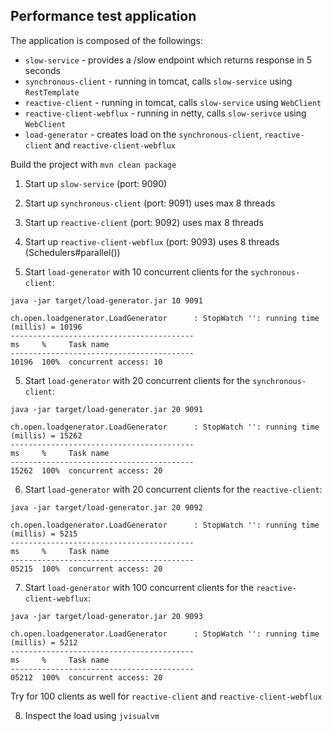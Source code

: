 ## Performance test application

The application is composed of the followings:

- `slow-service` - provides a /slow endpoint which returns response in 5 seconds
- `synchronous-client` - running in tomcat, calls `slow-service` using `RestTemplate`
- `reactive-client` - running in tomcat, calls `slow-service` using `WebClient`
- `reactive-client-webflux` - running in netty, calls `slow-serivce` using `WebClient`
- `load-generator` - creates load on the `synchronous-client`, `reactive-client` and `reactive-client-webflux` 

Build the project with `mvn clean package`

1. Start up `slow-service` (port: 9090)
2. Start up `synchronous-client` (port: 9091) uses max 8 threads
3. Start up `reactive-client` (port: 9092) uses max 8 threads
4. Start up `reactive-client-webflux` (port: 9093) uses 8 threads (Schedulers#parallel())

4. Start `load-generator` with 10 concurrent clients for the `sychronous-client`:

```
java -jar target/load-generator.jar 10 9091

ch.open.loadgenerator.LoadGenerator      : StopWatch '': running time (millis) = 10196
-----------------------------------------
ms     %     Task name
-----------------------------------------
10196  100%  concurrent access: 10
```

5. Start `load-generator` with 20 concurrent clients for the `synchronous-client`:

```
java -jar target/load-generator.jar 20 9091

ch.open.loadgenerator.LoadGenerator      : StopWatch '': running time (millis) = 15262
-----------------------------------------
ms     %     Task name
-----------------------------------------
15262  100%  concurrent access: 20
```

6. Start `load-generator` with 20 concurrent clients for the `reactive-client`:

```
java -jar target/load-generator.jar 20 9092

ch.open.loadgenerator.LoadGenerator      : StopWatch '': running time (millis) = 5215
-----------------------------------------
ms     %     Task name
-----------------------------------------
05215  100%  concurrent access: 20
```

7. Start `load-generator` with 100 concurrent clients for the `reactive-client-webflux`:

```
java -jar target/load-generator.jar 20 9093

ch.open.loadgenerator.LoadGenerator      : StopWatch '': running time (millis) = 5212
-----------------------------------------
ms     %     Task name
-----------------------------------------
05212  100%  concurrent access: 20
```

Try for 100 clients as well for `reactive-client` and `reactive-client-webflux`

8. Inspect the load using `jvisualvm`